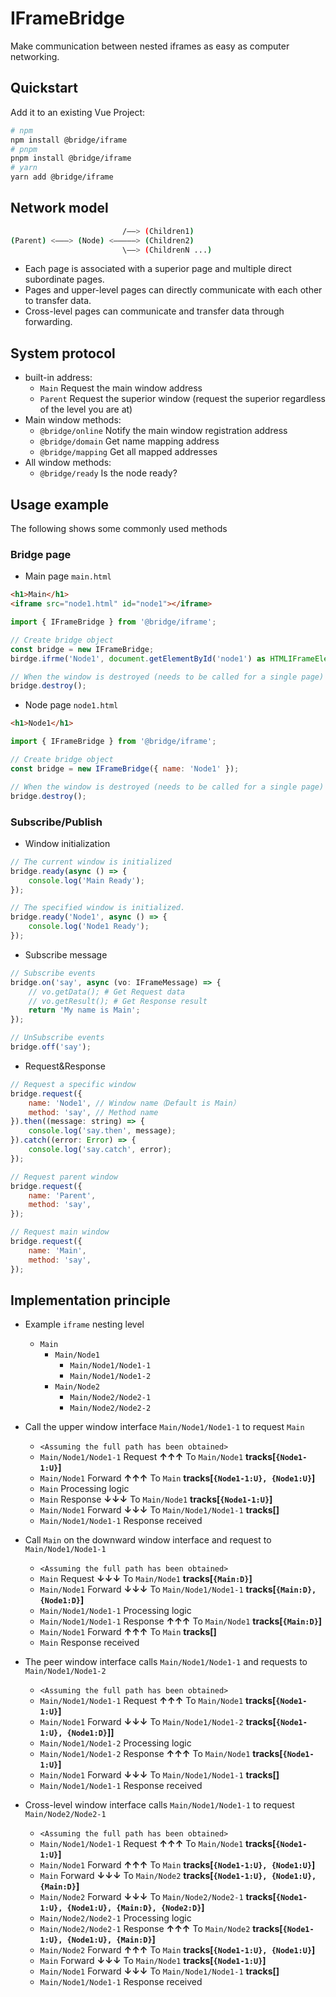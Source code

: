 # IFrameBridge

Make communication between nested iframes as easy as computer networking.

## Quickstart

Add it to an existing Vue Project:

```bash
# npm
npm install @bridge/iframe
# pnpm
pnpm install @bridge/iframe
# yarn
yarn add @bridge/iframe
```

## Network model

```bash
                         /——> (Children1)
(Parent) <———> (Node) <—————> (Children2)
                         \——> (ChildrenN ...)
```

- Each page is associated with a superior page and multiple direct subordinate pages.
- Pages and upper-level pages can directly communicate with each other to transfer data.
- Cross-level pages can communicate and transfer data through forwarding.

## System protocol

- built-in address:
    - `Main` Request the main window address
    - `Parent` Request the superior window (request the superior regardless of the level you are at)
- Main window methods:
    - `@bridge/online` Notify the main window registration address
    - `@bridge/domain` Get name mapping address
    - `@bridge/mapping` Get all mapped addresses
- All window methods:
    - `@bridge/ready` Is the node ready?

## Usage example

The following shows some commonly used methods

### Bridge page

- Main page `main.html`

```html
<h1>Main</h1>
<iframe src="node1.html" id="node1"></iframe>
```

```javascript
import { IFrameBridge } from '@bridge/iframe';

// Create bridge object
const bridge = new IFrameBridge;
birdge.ifrme('Node1', document.getElementById('node1') as HTMLIFrameElement);

// When the window is destroyed (needs to be called for a single page)
bridge.destroy();
```

- Node page `node1.html`

```html
<h1>Node1</h1>
```

```javascript
import { IFrameBridge } from '@bridge/iframe';

// Create bridge object
const bridge = new IFrameBridge({ name: 'Node1' });

// When the window is destroyed (needs to be called for a single page)
bridge.destroy();
```

### Subscribe/Publish

- Window initialization

```javascript
// The current window is initialized
bridge.ready(async () => {
    console.log('Main Ready');
});

// The specified window is initialized.
bridge.ready('Node1', async () => {
    console.log('Node1 Ready');
});
```

- Subscribe message

```javascript
// Subscribe events
bridge.on('say', async (vo: IFrameMessage) => {
    // vo.getData(); # Get Request data
    // vo.getResult(); # Get Response result
    return 'My name is Main';
});

// UnSubscribe events
bridge.off('say');
```

- Request&Response

```javascript
// Request a specific window
bridge.request({
    name: 'Node1', // Window name（Default is Main）
    method: 'say', // Method name
}).then((message: string) => {
    console.log('say.then', message);
}).catch((error: Error) => {
    console.log('say.catch', error);
});

// Request parent window
bridge.request({
    name: 'Parent',
    method: 'say',
});

// Request main window
bridge.request({
    name: 'Main',
    method: 'say',
});
```

## Implementation principle

- Example `iframe` nesting level
    - `Main`
        - `Main/Node1`
            - `Main/Node1/Node1-1`
            - `Main/Node1/Node1-2`
        - `Main/Node2`
            - `Main/Node2/Node2-1`
            - `Main/Node2/Node2-2`

- Call the upper window interface `Main/Node1/Node1-1` to request `Main`
    - `<Assuming the full path has been obtained>`
    - `Main/Node1/Node1-1` Request **↑↑↑** To `Main/Node1`
        **tracks[`{Node1-1:U}`]**
    - `Main/Node1` Forward **↑↑↑** To `Main`
        **tracks[`{Node1-1:U}, {Node1:U}`]**
    - `Main` Processing logic
    - `Main` Response **↓↓↓** To `Main/Node1`
        **tracks[`{Node1-1:U}`]**
    - `Main/Node1` Forward **↓↓↓** To `Main/Node1/Node1-1`
        **tracks[]**
    - `Main/Node1/Node1-1` Response received

- Call `Main` on the downward window interface and request to `Main/Node1/Node1-1`
    - `<Assuming the full path has been obtained>`
    - `Main` Request **↓↓↓** To `Main/Node1`
        **tracks[`{Main:D}`]**
    - `Main/Node1` Forward **↓↓↓** To `Main/Node1/Node1-1`
        **tracks[`{Main:D}, {Node1:D}`]**
    - `Main/Node1/Node1-1` Processing logic
    - `Main/Node1/Node1-1` Response **↑↑↑** To `Main/Node1`
        **tracks[`{Main:D}`]**
    - `Main/Node1` Forward **↑↑↑** To `Main`
        **tracks[]**
    - `Main` Response received

- The peer window interface calls `Main/Node1/Node1-1` and requests to `Main/Node1/Node1-2`
    - `<Assuming the full path has been obtained>`
    - `Main/Node1/Node1-1` Request **↑↑↑** To `Main/Node1`
        **tracks[`{Node1-1:U}`]**
    - `Main/Node1` Forward **↓↓↓** To `Main/Node1/Node1-2`
        **tracks[`{Node1-1:U}, {Node1:D}`]]**
    - `Main/Node1/Node1-2` Processing logic
    - `Main/Node1/Node1-2` Response **↑↑↑** To `Main/Node1`
        **tracks[`{Node1-1:U}`]**
    - `Main/Node1` Forward **↓↓↓** To `Main/Node1/Node1-1`
        **tracks[]**
    - `Main/Node1/Node1-1` Response received

- Cross-level window interface calls `Main/Node1/Node1-1` to request `Main/Node2/Node2-1`
    - `<Assuming the full path has been obtained>`
    - `Main/Node1/Node1-1` Request **↑↑↑** To `Main/Node1`
        **tracks[`{Node1-1:U}`]**
    - `Main/Node1` Forward **↑↑↑** To `Main`
        **tracks[`{Node1-1:U}, {Node1:U}`]**
    - `Main` Forward **↓↓↓** To `Main/Node2`
        **tracks[`{Node1-1:U}, {Node1:U}, {Main:D}`]**
    - `Main/Node2` Forward **↓↓↓** To `Main/Node2/Node2-1`
        **tracks[`{Node1-1:U}, {Node1:U}, {Main:D}, {Node2:D}`]**
    - `Main/Node2/Node2-1` Processing logic
    - `Main/Node2/Node2-1` Response **↑↑↑** To `Main/Node2`
        **tracks[`{Node1-1:U}, {Node1:U}, {Main:D}`]**
    - `Main/Node2` Forward **↑↑↑** To `Main`
        **tracks[`{Node1-1:U}, {Node1:U}`]**
    - `Main` Forward **↓↓↓** To `Main/Node1`
        **tracks[`{Node1-1:U}`]**
    - `Main/Node1` Forward **↓↓↓** To `Main/Node1/Node1-1`
        **tracks[]**
    - `Main/Node1/Node1-1` Response received
